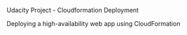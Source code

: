 
Udacity Project - Cloudformation Deployment

Deploying a high-availability web app using CloudFormation

